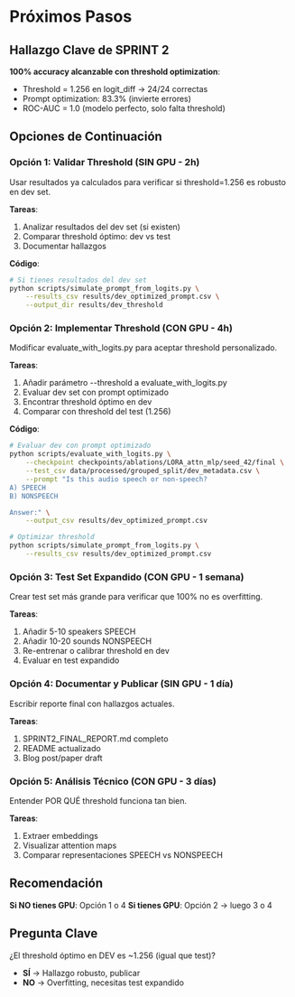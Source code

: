 # Próximos Pasos

## Hallazgo Clave de SPRINT 2

**100% accuracy alcanzable con threshold optimization**:
- Threshold = 1.256 en logit_diff → 24/24 correctas
- Prompt optimization: 83.3% (invierte errores)
- ROC-AUC = 1.0 (modelo perfecto, solo falta threshold)

## Opciones de Continuación

### Opción 1: Validar Threshold (SIN GPU - 2h)
Usar resultados ya calculados para verificar si threshold=1.256 es robusto en dev set.

**Tareas**:
1. Analizar resultados del dev set (si existen)
2. Comparar threshold óptimo: dev vs test
3. Documentar hallazgos

**Código**:
```bash
# Si tienes resultados del dev set
python scripts/simulate_prompt_from_logits.py \
    --results_csv results/dev_optimized_prompt.csv \
    --output_dir results/dev_threshold
```

### Opción 2: Implementar Threshold (CON GPU - 4h)
Modificar evaluate_with_logits.py para aceptar threshold personalizado.

**Tareas**:
1. Añadir parámetro --threshold a evaluate_with_logits.py
2. Evaluar dev set con prompt optimizado
3. Encontrar threshold óptimo en dev
4. Comparar con threshold del test (1.256)

**Código**:
```bash
# Evaluar dev con prompt optimizado
python scripts/evaluate_with_logits.py \
    --checkpoint checkpoints/ablations/LORA_attn_mlp/seed_42/final \
    --test_csv data/processed/grouped_split/dev_metadata.csv \
    --prompt "Is this audio speech or non-speech?
A) SPEECH
B) NONSPEECH

Answer:" \
    --output_csv results/dev_optimized_prompt.csv

# Optimizar threshold
python scripts/simulate_prompt_from_logits.py \
    --results_csv results/dev_optimized_prompt.csv
```

### Opción 3: Test Set Expandido (CON GPU - 1 semana)
Crear test set más grande para verificar que 100% no es overfitting.

**Tareas**:
1. Añadir 5-10 speakers SPEECH
2. Añadir 10-20 sounds NONSPEECH
3. Re-entrenar o calibrar threshold en dev
4. Evaluar en test expandido

### Opción 4: Documentar y Publicar (SIN GPU - 1 día)
Escribir reporte final con hallazgos actuales.

**Tareas**:
1. SPRINT2_FINAL_REPORT.md completo
2. README actualizado
3. Blog post/paper draft

### Opción 5: Análisis Técnico (CON GPU - 3 días)
Entender POR QUÉ threshold funciona tan bien.

**Tareas**:
1. Extraer embeddings
2. Visualizar attention maps
3. Comparar representaciones SPEECH vs NONSPEECH

## Recomendación

**Si NO tienes GPU**: Opción 1 o 4
**Si tienes GPU**: Opción 2 → luego 3 o 4

## Pregunta Clave

¿El threshold óptimo en DEV es ~1.256 (igual que test)?
- **SÍ** → Hallazgo robusto, publicar
- **NO** → Overfitting, necesitas test expandido
